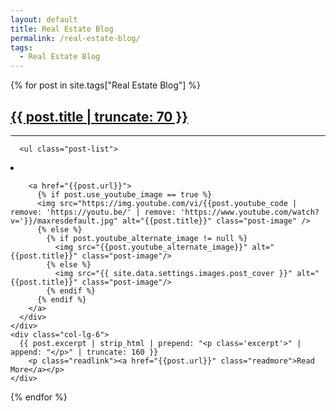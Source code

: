 ```yaml
---
layout: default
title: Real Estate Blog
permalink: /real-estate-blog/
tags:
  - Real Estate Blog
---
```

{% for post in site.tags["Real Estate Blog"] %}
  <div class="row content-container">
    <!-- <div class="col-sm-12"> -->
      <h2 class="post-overview-title"><a class="post-link" href="{{ post.url }}">{{ post.title | truncate: 70 }}</a></h2>
      <!-- <span class="post-meta">
        {{ post.date | date: "%b %-d, %Y" }}
      </span> -->
        <hr />
      <!-- </div> -->

      <ul class="post-list">
  <li>
    <div class="col-lg-6 post-image-container">
      <div class="post-excerpts">


        <a href="{{post.url}}">
          {% if post.use_youtube_image == true %}
          <img src="https://img.youtube.com/vi/{{post.youtube_code | remove: 'https://youtu.be/' | remove: 'https://www.youtube.com/watch?v='}}/maxresdefault.jpg" alt="{{post.title}}" class="post-image" />
          {% else %}
            {% if post.youtube_alternate_image != null %}
              <img src="{{post.youtube_alternate_image}}" alt="{{post.title}}" class="post-image"/>
            {% else %}
              <img src="{{ site.data.settings.images.post_cover }}" alt="{{post.title}}" class="post-image"/>
            {% endif %}
          {% endif %}
        </a>
      </div>
    </div>
    <div class="col-lg-6">
      {{ post.excerpt | strip_html | prepend: "<p class='excerpt'>" | append: "</p>" | truncate: 160 }}
        <p class="readlink"><a href="{{post.url}}" class="readmore">Read More</a></p>
    </div>
  </li>
</ul>
</div>
{% endfor %}
